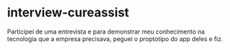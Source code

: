 # interview-cureassist

Participei de uma entrevista e para demonstrar meu conhecimento na tecnologia que a empresa precisava, peguei o proptotipo do app deles e fiz. 

